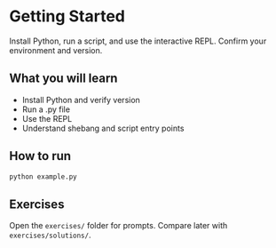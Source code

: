 # Getting Started

Install Python, run a script, and use the interactive REPL. Confirm your environment and version.

## What you will learn
- Install Python and verify version
- Run a .py file
- Use the REPL
- Understand shebang and script entry points

## How to run
```bash
python example.py
```

## Exercises
Open the `exercises/` folder for prompts. Compare later with `exercises/solutions/`.
